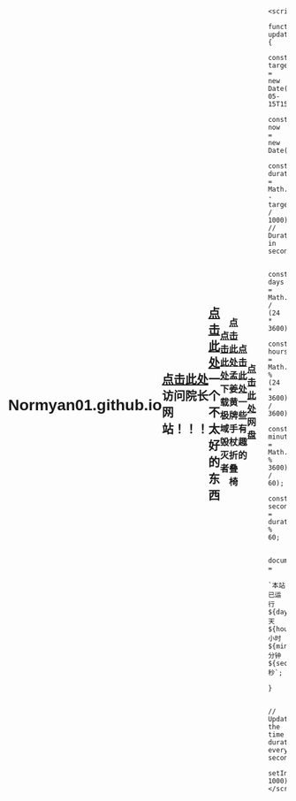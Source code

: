 # Normyan01.github.io  
                  
## [点击此处](https://ddkg.top)**访问院长网站！！！**    
## [点击此处](https://bjjh201703.com)一个不太好的东西

### [点击此处](https://normyan01.github.io/极域毁灭者.bat) 下载极域毁灭者
### [点击此处](https://normyan01.github.io/mjh) 孟姜黄牌手杖折叠椅
### [点击此处](https://normyan01.github.io/cp) 一些有趣的
### [点击此处](https://normyan01.github.io/wp) 网盘

<html lang="en">
<head>
    <meta charset="UTF-8">
    <meta name="viewport" content="width=device-width, initial-scale=1.0">
    <title>Time Duration Example</title>
    <style>
        body {
            font-family: Arial, sans-serif;
            display: flex;
            justify-content: center;
            align-items: center;
            height: 100vh;
            margin: 0;
        }
        #container {
            text-align: left;
            width: 80%;
        }
    </style>
</head>
<body>
    <div id="container">
        <p id="timeDuration"></p>
    </div>

    <script>
        function updateTimeDuration() {
            const targetDate = new Date('2024-05-15T15:57:00');
            const now = new Date();
            const duration = Math.floor((now - targetDate) / 1000); // Duration in seconds
            
            const days = Math.floor(duration / (24 * 3600));
            const hours = Math.floor((duration % (24 * 3600)) / 3600);
            const minutes = Math.floor((duration % 3600) / 60);
            const seconds = duration % 60;
            
            document.getElementById('timeDuration').innerText =
                `本站已运行 ${days}天 ${hours}小时 ${minutes}分钟 ${seconds}秒`;
        }

        // Update the time duration every second
        setInterval(updateTimeDuration, 1000);
    </script>
</body>
</html>
